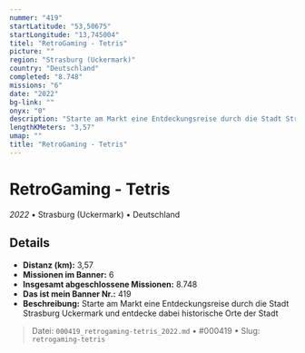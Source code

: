 ```yaml
---
nummer: "419"
startLatitude: "53,50675"
startLongitude: "13,745004"
titel: "RetroGaming - Tetris"
picture: ""
region: "Strasburg (Uckermark)"
country: "Deutschland"
completed: "8.748"
missions: "6"
date: "2022"
bg-link: ""
onyx: "0"
description: "Starte am Markt eine Entdeckungsreise durch die Stadt Strasburg Uckermark und entdecke dabei historische Orte der Stadt"
lengthKMeters: "3,57"
umap: ""
title: "RetroGaming - Tetris"
---
```

# RetroGaming - Tetris

*2022* • Strasburg (Uckermark) • Deutschland



## Details
- **Distanz (km):** 3,57
- **Missionen im Banner:** 6
- **Insgesamt abgeschlossene Missionen:** 8.748
- **Das ist mein Banner Nr.:** 419
- **Beschreibung:** Starte am Markt eine Entdeckungsreise durch die Stadt Strasburg Uckermark und entdecke dabei historische Orte der Stadt



> Datei: `000419_retrogaming-tetris_2022.md` • #000419 • Slug: `retrogaming-tetris`

